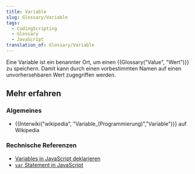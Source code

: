```yaml
---
title: Variable
slug: Glossary/Variable
tags:
  - CodingScripting
  - Glossary
  - JavaScript
translation_of: Glossary/Variable
---
```

Eine Variable ist ein benannter Ort, um einen {{Glossary("Value", "Wert")}} zu speichern. Damit kann durch einen vorbestimmten Namen auf einen unvorhersehbaren Wert zugegriffen werden.

## Mehr erfahren

### Algemeines

- {{Interwiki("wikipedia", "Variable_(Programmierung)","Variable")}} auf Wikipedia

### Rechnische Referenzen

- [Variables in JavaScript deklarieren](/de/docs/Web/JavaScript/Guide/Grammar_and_types#Deklarationen)
- [`var` Statement in JavaScript](/de/docs/Web/JavaScript/Reference/Statements/var)
